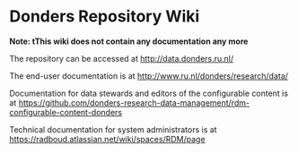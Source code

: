 # Donders Repository Wiki

**Note: tThis wiki does not contain any documentation any more**

The repository can be accessed at http://data.donders.ru.nl/

The end-user documentation is at http://www.ru.nl/donders/research/data/

Documentation for data stewards and editors of the configurable content is at https://github.com/donders-research-data-management/rdm-configurable-content-donders

Technical documentation for system administrators is at https://radboud.atlassian.net/wiki/spaces/RDM/page
